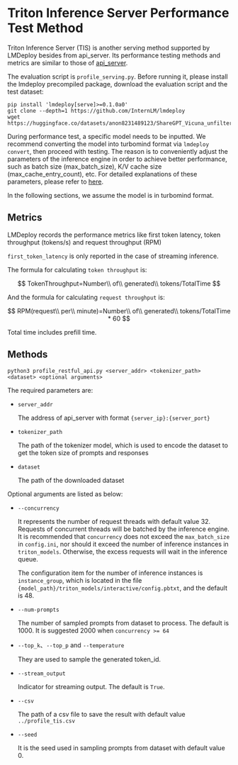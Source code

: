 # Triton Inference Server Performance Test Method

Triton Inference Server (TIS) is another serving method supported by LMDeploy besides from api_server. Its performance testing methods and metrics are similar to those of [api_server](./profile_api_server.md).

The evaluation script is `profile_serving.py`. Before running it, please install the lmdeploy precompiled package, download the evaluation script and the test dataset:

```shell
pip install 'lmdeploy[serve]>=0.1.0a0'
git clone --depth=1 https://github.com/InternLM/lmdeploy
wget https://huggingface.co/datasets/anon8231489123/ShareGPT_Vicuna_unfiltered/resolve/main/ShareGPT_V3_unfiltered_cleaned_split.json
```

During performance test, a specific model needs to be inputted. We recommend converting the model into turbomind format via `lmdeploy convert`, then proceed with testing.
The reason is to conveniently adjust the parameters of the inference engine in order to achieve better performance, such as batch size (max_batch_size), K/V cache size (max_cache_entry_count), etc. For detailed explanations of these parameters, please refer to [here](../turbomind_config.md).

In the following sections, we assume the model is in turbomind format.

## Metrics

LMDeploy records the performance metrics like first token latency, token throughput (tokens/s) and request throughput (RPM)

`first_token_latency` is only reported in the case of streaming inference.

The formula for calculating `token throughput` is:

$$
TokenThroughput=Number\\ of\\ generated\\ tokens/TotalTime
$$

And the formula for calculating `request throughput` is:

$$
RPM(request\\ per\\ minute)=Number\\ of\\ generated\\ tokens/TotalTime * 60
$$

Total time includes prefill time.

## Methods

```shell
python3 profile_restful_api.py <server_addr> <tokenizer_path> <dataset> <optional arguments>
```

The required parameters are:

- `server_addr`

  The address of api_server with format `{server_ip}:{server_port}`

- `tokenizer_path`

  The path of the tokenizer model, which is used to encode the dataset to get the token size of prompts and responses

- `dataset`

  The path of the downloaded dataset

Optional arguments are listed as below:

- `--concurrency`

  It represents the number of request threads with default value 32. Requests of concurrent threads will be batched by the inference engine.
  It is recommended that `concurrency` does not exceed the `max_batch_size` in `config.ini`, nor should it exceed the number of inference instances in `triton_models`.
  Otherwise, the excess requests will wait in the inference queue.

  The configuration item for the number of inference instances is `instance_group`, which is located in the file `{model_path}/triton_models/interactive/config.pbtxt`, and the default is 48.

- `--num-prompts`

  The number of sampled prompts from dataset to process. The default is 1000. It is suggested 2000 when `concurrency >= 64`

- `--top_k`、`--top_p` and `--temperature`

  They are used to sample the generated token_id.

- `--stream_output`

  Indicator for streaming output. The default is `True`.

- `--csv`

  The path of a csv file to save the result with default value `../profile_tis.csv`

- `--seed`

  It is the seed used in sampling prompts from dataset with default value 0.
